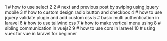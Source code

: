 
1 # how to use select 2
2 # next and previous post by swiping using jquery mobile
3 # how to custom design radio button and checkbox
4 # how to use jquery validate plugin and add custom css
5 # basic multi authentication in laravel
6 # how to use tailwind css
7 # how to make vertical menu using
8 # sibling communication in vuejs2
9 # how to use cors in laravel
10 # using vuex for vue in laravel for beginner


